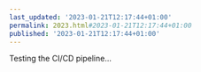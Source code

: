 ```yaml
---
last_updated: '2023-01-21T12:17:44+01:00'
permalink: 2023.html#2023-01-21T12:17:44+01:00
published: '2023-01-21T12:17:44+01:00'
---
```

Testing the CI/CD pipeline...